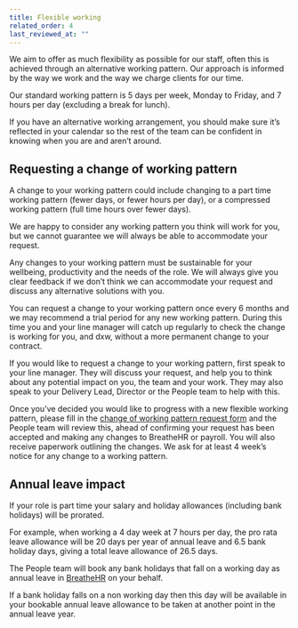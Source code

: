 ```yaml
---
title: Flexible working
related_order: 4
last_reviewed_at: ""
---
```

We aim to offer as much flexibility as possible for our staff, often this is achieved through an alternative working pattern. Our approach is informed by the way we work and the way we charge clients for our time.

Our standard working pattern is 5 days per week, Monday to Friday, and 7 hours per day (excluding a break for lunch).

If you have an alternative working arrangement, you should make sure it’s reflected in your calendar so the rest of the team can be confident in knowing when you are and aren’t around.

## Requesting a change of working pattern

A change to your working pattern could include changing to a part time working pattern (fewer days, or fewer hours per day), or a compressed working pattern (full time hours over fewer days).

We are happy to consider any working pattern you think will work for you, but we cannot guarantee we will always be able to accommodate your request.

Any changes to your working pattern must be sustainable for your wellbeing, productivity and the needs of the role. We will always give you clear feedback if we don’t think we can accommodate your request and discuss any alternative solutions with you.

You can request a change to your working pattern once every 6 months and we may recommend a trial period for any new working pattern. During this time you and your line manager will catch up regularly to check the change is working for you, and dxw, without a more permanent change to your contract.

If you would like to request a change to your working pattern, first speak to your line manager. They will discuss your request, and help you to think about any potential impact on you, the team and your work. They may also speak to your Delivery Lead, Director or the People team to help with this.

Once you’ve decided you would like to progress with a new flexible working pattern, please fill in the [change of working pattern request form](https://forms.gle/qA1BwvQenqtVzShF8) and the People team will review this, ahead of confirming your request has been accepted and making any changes to BreatheHR or payroll. You will also receive paperwork outlining the changes. We ask for at least 4 week’s notice for any change to a working pattern.



## Annual leave impact

If your role is part time your salary and holiday allowances (including bank holidays) will be prorated.

For example, when working a 4 day week at 7 hours per day, the pro rata leave allowance will be 20 days per year of annual leave and 6.5 bank holiday days, giving a total leave allowance of 26.5 days.

The People team will book any bank holidays that fall on a working day as annual leave in [BreatheHR](https://login.breathehr.com/login) on your behalf.

If a bank holiday falls on a non working day then this day will be available in your bookable annual leave allowance to be taken at another point in the annual leave year.